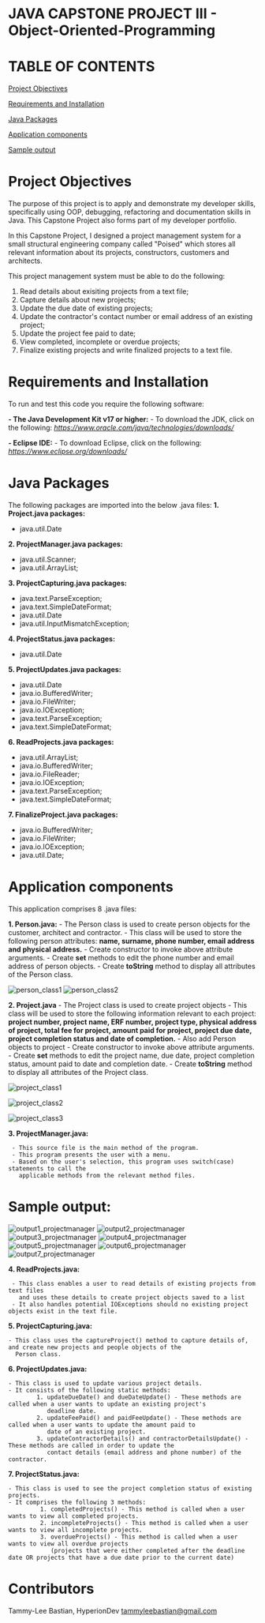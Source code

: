 # JAVA CAPSTONE PROJECT III - Object-Oriented-Programming 

# TABLE OF CONTENTS #

[Project Objectives](#Project-Objectives)

[Requirements and Installation](#Requirements-and-Installation)

[Java Packages](#Java-Packages)

[Application components](#Application-components)

[Sample output](#Sample-output)

# Project Objectives

The purpose of this project is to apply and demonstrate my developer skills, specifically using OOP, debugging, refactoring and documentation skills in Java. This Capstone Project also forms part of my developer portfolio. 

In this Capstone Project, I designed a project management system for a small structural engineering company called "Poised" which stores all relevant information
about its projects, constructors, customers and architects. 

This project management system must be able to do the following:

1. Read details about exisiting projects from a text file;
2. Capture details about new projects;
3. Update the due date of existing projects;
4. Update the contractor's contact number or email address of an existing project;
5. Update the project fee paid to date;
6. View completed, incomplete or overdue projects;
7. Finalize existing projects and write finalized projects to a text file.

# Requirements and Installation #

To run and test this code you require the following software:

__- The Java Development Kit v17 or higher:__
    - To download the JDK, click on the following: *https://www.oracle.com/java/technologies/downloads/*
    
__- Eclipse IDE:__
    - To download Eclipse, click on the following: *https://www.eclipse.org/downloads/*

# Java Packages #

  The following packages are imported into the below .java files:
   __1. Project.java packages:__
   - java.util.Date
   
   __2. ProjectManager.java packages:__
   - java.util.Scanner;
   - java.util.ArrayList;
   
   __3. ProjectCapturing.java packages:__
   - java.text.ParseException;
   - java.text.SimpleDateFormat;
   - java.util.Date
   - java.util.InputMismatchException;
   
   __4. ProjectStatus.java packages:__
   - java.util.Date
   
   __5. ProjectUpdates.java packages:__
   - java.util.Date
   - java.io.BufferedWriter;
   - java.io.FileWriter;
   - java.io.IOException;
   - java.text.ParseException;
   - java.text.SimpleDateFormat;
   
   __6. ReadProjects.java packages:__
   - java.util.ArrayList;
   - java.io.BufferedWriter;
   - java.io.FileReader;
   - java.io.IOException;
   - java.text.ParseException;
   - java.text.SimpleDateFormat;
   
   __7. FinalizeProject.java packages:__
   - java.io.BufferedWriter;
   - java.io.FileWriter;
   - java.io.IOException;
   - java.util.Date;

 
 # Application components #
   
   This application comprises 8 .java files:
   
   __1. Person.java:__
     - The Person class is used to create person objects for the customer, architect and contractor. 
     - This class will be used to store the following person attributes: __name, surname, phone number, email address and physical address.__
     - Create constructor to invoke above attribute arguments. 
     - Create __set__ methods to edit the phone number and email address of person objects. 
     - Create __toString__ method to display all attributes of the Person class. 
     
![person_class1](https://user-images.githubusercontent.com/102178512/175906540-da811b9e-8bbc-40d9-b782-23e15db9e5a4.jpg)
![person_class2](https://user-images.githubusercontent.com/102178512/175906577-6840bd71-ad10-4f92-8b89-c560180bab91.jpg)

__2. Project.java__
     - The Project class is used to create project objects
     - This class will be used to store the following information relevant to each project: __project number, project name, ERF number, project type, physical address
       of project, total fee for project, amount paid for project, project due date, project completion status and date of completion.__
     - Also add Person objects to project
     - Create constructor to invoke above attribute arguments. 
     - Create __set__ methods to edit the project name, due date, project completion status, amount paid to date and completion date. 
     - Create __toString__ method to display all attributes of the Project class.

![project_class1](https://user-images.githubusercontent.com/102178512/175906753-f8d2df4b-9846-4497-a35f-84d8885de9cb.jpg)

![project_class2](https://user-images.githubusercontent.com/102178512/175906785-1b9df84b-6839-4e11-9121-c42e05071704.jpg)

![project_class3](https://user-images.githubusercontent.com/102178512/175906827-5379538a-92e4-4a2f-93b9-eee1e648dc50.jpg)

 __3. ProjectManager.java:__
 
     - This source file is the main method of the program.
     - This program presents the user with a menu.
     - Based on the user's selection, this program uses switch(case) statements to call the 
       applicable methods from the relevant method files. 
     
  # Sample output: #
  
  ![output1_projectmanager](https://user-images.githubusercontent.com/102178512/175909927-4c805a55-ffe8-491c-bb4f-4358ca894523.jpg)
  ![output2_projectmanager](https://user-images.githubusercontent.com/102178512/175909962-d8d3d1ce-6d22-4535-a2d6-6e25ca3198d4.jpg)
  ![output3_projectmanager](https://user-images.githubusercontent.com/102178512/175910067-5e4c6835-cbfa-48d3-aa82-aeb454f25271.jpg)
  ![output4_projectmanager](https://user-images.githubusercontent.com/102178512/175910145-275fe746-bca7-44e9-b22e-1ba22527e703.jpg)
  ![output5_projectmanager](https://user-images.githubusercontent.com/102178512/175910228-9cebb2f7-12b4-478e-b8e6-6a0a87168054.jpg)
  ![output6_projectmanager](https://user-images.githubusercontent.com/102178512/175910337-31098281-b4b5-489e-aa13-37d4854d871d.jpg)
  ![output7_projectmanager](https://user-images.githubusercontent.com/102178512/175910426-120daee8-caa4-47aa-abe3-5dcbd1f501b2.jpg)

 __4. ReadProjects.java:__
 
     - This class enables a user to read details of existing projects from text files 
       and uses these details to create project objects saved to a list 
     - It also handles potential IOExceptions should no existing project objects exist in the text file. 
     
 __5. ProjectCapturing.java:__
  
    - This class uses the captureProject() method to capture details of, and create new projects and people objects of the 
      Person class.
  
  __6. ProjectUpdates.java:__
  
    - This class is used to update various project details.
    - It consists of the following static methods:  
            1. updateDueDate() and dueDateUpdate() - These methods are called when a user wants to update an existing project's 
               deadline date.
            2. updateFeePaid() and paidFeeUpdate() - These methods are called when a user wants to update the amount paid to 
               date of an existing project. 
            3. updateContractorDetails() and contractorDetailsUpdate() - These methods are called in order to update the 
               contact details (email address and phone number) of the contractor.
               
  __7. ProjectStatus.java:__
  
    - This class is used to see the project completion status of existing projects. 
    - It comprises the following 3 methods: 
             1. completedProjects() - This method is called when a user wants to view all completed projects. 
             2. incompleteProjects() - This method is called when a user wants to view all incomplete projects. 
             3. overdueProjects() - This method is called when a user wants to view all overdue projects 
                (projects that were either completed after the deadline date OR projects that have a due date prior to the current date)
               

 # Contributors #
 
 Tammy-Lee Bastian, HyperionDev
 tammyleebastian@gmail.com




  


  


     

     


  
  

